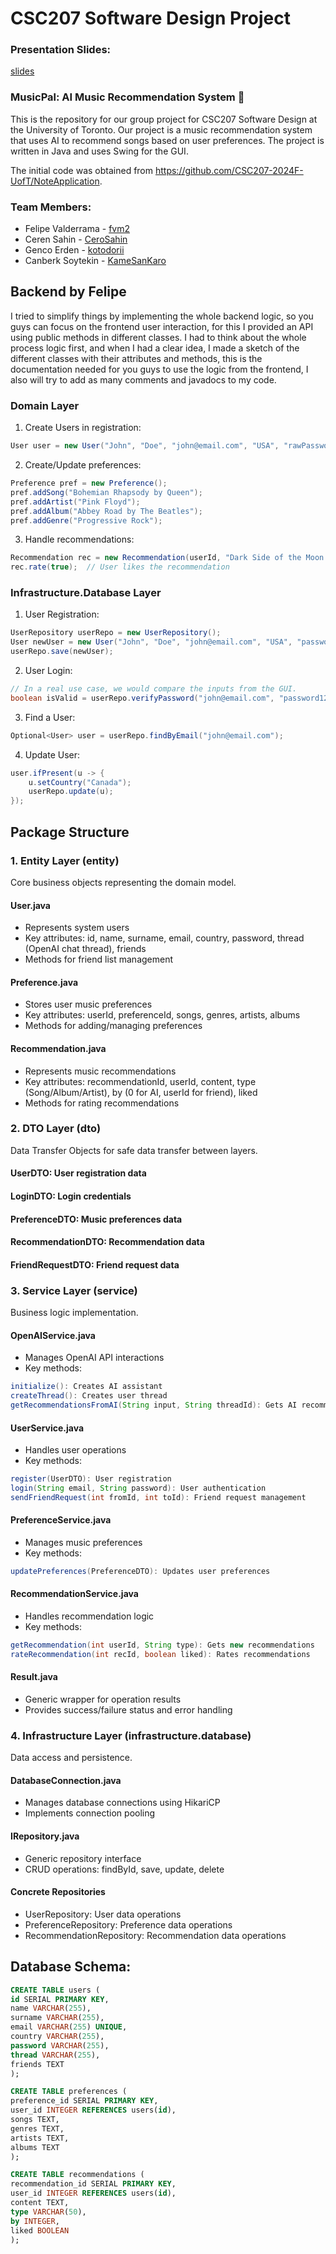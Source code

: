 # CSC207 Software Design Project

###  Presentation Slides: 
[slides](https://docs.google.com/presentation/d/1dzptTVQtqOvaQz15DaR7YzDP-jL7LxhHNIqMRIsJRa0/edit?usp=sharing)

### MusicPal: AI Music Recommendation System :musical_note:

This is the repository for our group project for CSC207 Software Design at the University of Toronto. Our project is a music recommendation system that uses AI to recommend songs based on user preferences. The project is written in Java and uses Swing for the GUI.

The initial code was obtained from https://github.com/CSC207-2024F-UofT/NoteApplication.

### Team Members:

- Felipe Valderrama - [fvm2](github.com/fvm2)
- Ceren Sahin - [CeroSahin](github.com/CeroSahin)
- Genco Erden - [kotodorii](github.com/kotodorii)
- Canberk Soytekin - [KameSanKaro](github.com/KameSanKaro)


## Backend by Felipe

I tried to simplify things by implementing the whole backend logic, so you guys can focus on the frontend user interaction,
for this I provided an API using public methods in different classes. I had to think about the whole process logic first,
and when I had a clear idea, I made a sketch of the different classes with their attributes and methods, this is the documentation needed
for you guys to use the logic from the frontend, I also will try to add as many comments and javadocs to my code.

### Domain Layer

1. Create Users in registration:

```java
User user = new User("John", "Doe", "john@email.com", "USA", "rawPassword");
```

2. Create/Update preferences:

```java
Preference pref = new Preference();
pref.addSong("Bohemian Rhapsody by Queen");
pref.addArtist("Pink Floyd");
pref.addAlbum("Abbey Road by The Beatles");
pref.addGenre("Progressive Rock");
```

3. Handle recommendations:

```java
Recommendation rec = new Recommendation(userId, "Dark Side of the Moon by Pink Floyd", "Album", 0);
rec.rate(true);  // User likes the recommendation
```

### Infrastructure.Database Layer

1. User Registration:

```java
UserRepository userRepo = new UserRepository();
User newUser = new User("John", "Doe", "john@email.com", "USA", "password123");
userRepo.save(newUser);
```

2. User Login:

```java
// In a real use case, we would compare the inputs from the GUI.
boolean isValid = userRepo.verifyPassword("john@email.com", "password123");
```

3. Find a User:

```java
Optional<User> user = userRepo.findByEmail("john@email.com");
```

4. Update User:

```java
user.ifPresent(u -> {
    u.setCountry("Canada");
    userRepo.update(u);
});
```

## Package Structure

### 1. Entity Layer (entity)
   Core business objects representing the domain model. 
   
#### User.java

- Represents system users
- Key attributes: id, name, surname, email, country, password, thread (OpenAI chat thread), friends
- Methods for friend list management

#### Preference.java

- Stores user music preferences
- Key attributes: userId, preferenceId, songs, genres, artists, albums
- Methods for adding/managing preferences

#### Recommendation.java

- Represents music recommendations
- Key attributes: recommendationId, userId, content, type (Song/Album/Artist), by (0 for AI, userId for friend), liked
- Methods for rating recommendations

### 2. DTO Layer (dto)
   Data Transfer Objects for safe data transfer between layers.

#### UserDTO: User registration data
#### LoginDTO: Login credentials
#### PreferenceDTO: Music preferences data
#### RecommendationDTO: Recommendation data
#### FriendRequestDTO: Friend request data

### 3. Service Layer (service)
   Business logic implementation. 
   
#### OpenAIService.java

- Manages OpenAI API interactions
- Key methods:

```java
initialize(): Creates AI assistant
createThread(): Creates user thread
getRecommendationsFromAI(String input, String threadId): Gets AI recommendations
```


#### UserService.java

- Handles user operations
- Key methods:

```java
register(UserDTO): User registration
login(String email, String password): User authentication
sendFriendRequest(int fromId, int toId): Friend request management
```

#### PreferenceService.java

- Manages music preferences
- Key methods:

```java
updatePreferences(PreferenceDTO): Updates user preferences
```

#### RecommendationService.java

- Handles recommendation logic
- Key methods:

```java
getRecommendation(int userId, String type): Gets new recommendations
rateRecommendation(int recId, boolean liked): Rates recommendations
```

#### Result.java

- Generic wrapper for operation results
- Provides success/failure status and error handling

### 4. Infrastructure Layer (infrastructure.database)
   Data access and persistence. 
   
#### DatabaseConnection.java

- Manages database connections using HikariCP
- Implements connection pooling

#### IRepository.java

- Generic repository interface
- CRUD operations: findById, save, update, delete

#### Concrete Repositories

- UserRepository: User data operations
- PreferenceRepository: Preference data operations
- RecommendationRepository: Recommendation data operations

## Database Schema:
```sql
CREATE TABLE users (
id SERIAL PRIMARY KEY,
name VARCHAR(255),
surname VARCHAR(255),
email VARCHAR(255) UNIQUE,
country VARCHAR(255),
password VARCHAR(255),
thread VARCHAR(255),
friends TEXT
);

CREATE TABLE preferences (
preference_id SERIAL PRIMARY KEY,
user_id INTEGER REFERENCES users(id),
songs TEXT,
genres TEXT,
artists TEXT,
albums TEXT
);

CREATE TABLE recommendations (
recommendation_id SERIAL PRIMARY KEY,
user_id INTEGER REFERENCES users(id),
content TEXT,
type VARCHAR(50),
by INTEGER,
liked BOOLEAN
);
```
